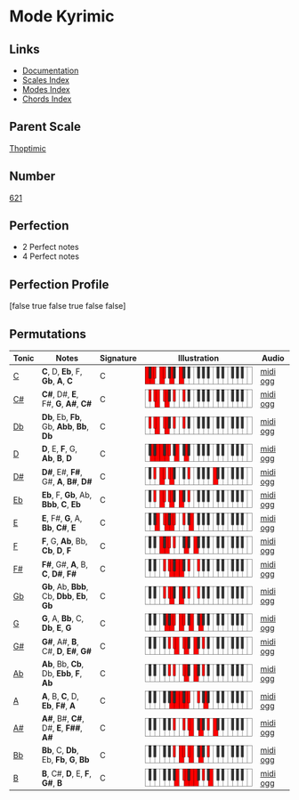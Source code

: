 # Mode Kyrimic

## Links

- [Documentation](index.md)
- [Scales Index](Scales.md)
- [Modes Index](Modes.md)
- [Chords Index](Chords.md)

## Parent Scale

[Thoptimic](ScaleThoptimic.md)

## Number

[621](https://ianring.com/musictheory/scales/621)

## Perfection

- 2 Perfect notes
- 4 Perfect notes

## Perfection Profile

[false true false true false false]

## Permutations

| Tonic | Notes | Signature | Illustration | Audio |
|-------|-------|-----------|--------------|-------|
| [C](ModeCNaturalKyrimic.md) | **C**, D, **Eb**, F, **Gb**, **A**, **C** | C | ![CNaturalKyrimic](ModeCNaturalKyrimic.png) | [midi](ModeCNaturalKyrimic.mid) [ogg](ModeCNaturalKyrimic.ogg) |
| [C#](ModeCSharpKyrimic.md) | **C#**, D#, **E**, F#, **G**, **A#**, **C#** | C | ![CSharpKyrimic](ModeCSharpKyrimic.png) | [midi](ModeCSharpKyrimic.mid) [ogg](ModeCSharpKyrimic.ogg) |
| [Db](ModeDFlatKyrimic.md) | **Db**, Eb, **Fb**, Gb, **Abb**, **Bb**, **Db** | C | ![DFlatKyrimic](ModeDFlatKyrimic.png) | [midi](ModeDFlatKyrimic.mid) [ogg](ModeDFlatKyrimic.ogg) |
| [D](ModeDNaturalKyrimic.md) | **D**, E, **F**, G, **Ab**, **B**, **D** | C | ![DNaturalKyrimic](ModeDNaturalKyrimic.png) | [midi](ModeDNaturalKyrimic.mid) [ogg](ModeDNaturalKyrimic.ogg) |
| [D#](ModeDSharpKyrimic.md) | **D#**, E#, **F#**, G#, **A**, **B#**, **D#** | C | ![DSharpKyrimic](ModeDSharpKyrimic.png) | [midi](ModeDSharpKyrimic.mid) [ogg](ModeDSharpKyrimic.ogg) |
| [Eb](ModeEFlatKyrimic.md) | **Eb**, F, **Gb**, Ab, **Bbb**, **C**, **Eb** | C | ![EFlatKyrimic](ModeEFlatKyrimic.png) | [midi](ModeEFlatKyrimic.mid) [ogg](ModeEFlatKyrimic.ogg) |
| [E](ModeENaturalKyrimic.md) | **E**, F#, **G**, A, **Bb**, **C#**, **E** | C | ![ENaturalKyrimic](ModeENaturalKyrimic.png) | [midi](ModeENaturalKyrimic.mid) [ogg](ModeENaturalKyrimic.ogg) |
| [F](ModeFNaturalKyrimic.md) | **F**, G, **Ab**, Bb, **Cb**, **D**, **F** | C | ![FNaturalKyrimic](ModeFNaturalKyrimic.png) | [midi](ModeFNaturalKyrimic.mid) [ogg](ModeFNaturalKyrimic.ogg) |
| [F#](ModeFSharpKyrimic.md) | **F#**, G#, **A**, B, **C**, **D#**, **F#** | C | ![FSharpKyrimic](ModeFSharpKyrimic.png) | [midi](ModeFSharpKyrimic.mid) [ogg](ModeFSharpKyrimic.ogg) |
| [Gb](ModeGFlatKyrimic.md) | **Gb**, Ab, **Bbb**, Cb, **Dbb**, **Eb**, **Gb** | C | ![GFlatKyrimic](ModeGFlatKyrimic.png) | [midi](ModeGFlatKyrimic.mid) [ogg](ModeGFlatKyrimic.ogg) |
| [G](ModeGNaturalKyrimic.md) | **G**, A, **Bb**, C, **Db**, **E**, **G** | C | ![GNaturalKyrimic](ModeGNaturalKyrimic.png) | [midi](ModeGNaturalKyrimic.mid) [ogg](ModeGNaturalKyrimic.ogg) |
| [G#](ModeGSharpKyrimic.md) | **G#**, A#, **B**, C#, **D**, **E#**, **G#** | C | ![GSharpKyrimic](ModeGSharpKyrimic.png) | [midi](ModeGSharpKyrimic.mid) [ogg](ModeGSharpKyrimic.ogg) |
| [Ab](ModeAFlatKyrimic.md) | **Ab**, Bb, **Cb**, Db, **Ebb**, **F**, **Ab** | C | ![AFlatKyrimic](ModeAFlatKyrimic.png) | [midi](ModeAFlatKyrimic.mid) [ogg](ModeAFlatKyrimic.ogg) |
| [A](ModeANaturalKyrimic.md) | **A**, B, **C**, D, **Eb**, **F#**, **A** | C | ![ANaturalKyrimic](ModeANaturalKyrimic.png) | [midi](ModeANaturalKyrimic.mid) [ogg](ModeANaturalKyrimic.ogg) |
| [A#](ModeASharpKyrimic.md) | **A#**, B#, **C#**, D#, **E**, **F##**, **A#** | C | ![ASharpKyrimic](ModeASharpKyrimic.png) | [midi](ModeASharpKyrimic.mid) [ogg](ModeASharpKyrimic.ogg) |
| [Bb](ModeBFlatKyrimic.md) | **Bb**, C, **Db**, Eb, **Fb**, **G**, **Bb** | C | ![BFlatKyrimic](ModeBFlatKyrimic.png) | [midi](ModeBFlatKyrimic.mid) [ogg](ModeBFlatKyrimic.ogg) |
| [B](ModeBNaturalKyrimic.md) | **B**, C#, **D**, E, **F**, **G#**, **B** | C | ![BNaturalKyrimic](ModeBNaturalKyrimic.png) | [midi](ModeBNaturalKyrimic.mid) [ogg](ModeBNaturalKyrimic.ogg) |
